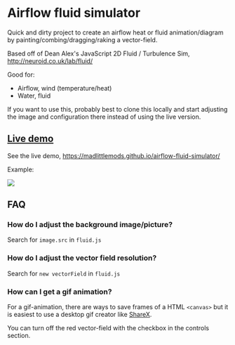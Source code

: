 # Airflow fluid simulator

Quick and dirty project to create an airflow heat or fluid animation/diagram by painting/combing/dragging/raking a vector-field.

Based off of Dean Alex's JavaScript 2D Fluid / Turbulence Sim, http://neuroid.co.uk/lab/fluid/

Good for:

 - Airflow, wind (temperature/heat)
 - Water, fluid

If you want to use this, probably best to clone this locally and start adjusting the image and configuration there instead of using the live version.


## [Live demo](https://madlittlemods.github.io/airflow-fluid-simulator/)

See the live demo, https://madlittlemods.github.io/airflow-fluid-simulator/

Example:

![](https://i.imgur.com/LEhAWXy.gif)


## FAQ

### How do I adjust the background image/picture?

Search for `image.src` in `fluid.js`


### How do I adjust the vector field resolution?

Search for `new vectorField` in `fluid.js`


### How can I get a gif animation?

For a gif-animation, there are ways to save frames of a HTML `<canvas>` but it is easiest to use a desktop gif creator like [ShareX](https://getsharex.com/).

You can turn off the red vector-field with the checkbox in the controls section.
